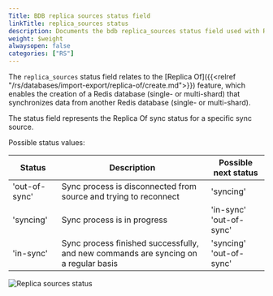 ```yaml
---
Title: BDB replica sources status field
linkTitle: replica_sources status
description: Documents the bdb replica_sources status field used with Redis Enterprise Software REST API calls.
weight: $weight
alwaysopen: false
categories: ["RS"]
---
```


The `replica_sources` status field relates to the [Replica Of]({{<relref "/rs/databases/import-export/replica-of/create.md">}}) feature, which enables the creation of a Redis database (single- or multi-shard) that synchronizes data from another Redis database (single- or multi-shard).

The status field represents the Replica Of sync status for a specific sync source.

Possible status values:

| Status | Description | Possible next status |
|--------|-------------|----------------------|
| 'out-of-sync' | Sync process is disconnected from source and trying to reconnect | 'syncing' |
| 'syncing' | Sync process is in progress | 'in-sync' <br />'out-of-sync' |
| 'in-sync' | Sync process finished successfully, and new commands are syncing on a regular basis | 'syncing' <br />'out-of-sync'

![Replica sources status](/images/rs/rest-api-replica-sources-status.png#no-click "Replica sources status")
